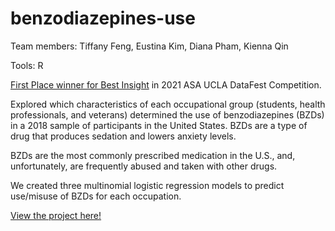 # benzodiazepines-use

Team members: Tiffany Feng, Eustina Kim, Diana Pham, Kienna Qin

Tools: R

[First Place winner for Best Insight](http://datafest.stat.ucla.edu/competition/2021-asa-datafesttm-results/) in 2021 ASA UCLA DataFest Competition.

Explored which characteristics of each occupational group (students, health professionals, and veterans) determined the use of benzodiazepines (BZDs) in a 2018 sample of participants in the United States. BZDs are a type of drug that produces sedation and lowers anxiety levels.

BZDs are the most commonly prescribed medication in the U.S., and, unfortunately, are frequently abused and taken with other drugs.

We created three multinomial logistic regression models to predict use/misuse of BZDs for each occupation.

[View the project here!](https://tfeng456.github.io/df-visuals-w-names.html)
